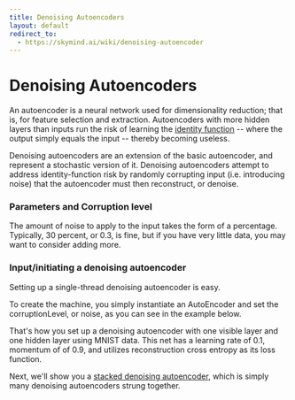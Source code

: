 ```yaml
---
title: Denoising Autoencoders
layout: default
redirect_to:
  - https://skymind.ai/wiki/denoising-autoencoder
---
```


# Denoising Autoencoders

An autoencoder is a neural network used for dimensionality reduction; that is, for feature selection and extraction. Autoencoders with more hidden layers than inputs run the risk of learning the [identity function](https://en.wikipedia.org/wiki/Identity_function) -- where the output simply equals the input -- thereby becoming useless. 

Denoising autoencoders are an extension of the basic autoencoder, and represent a stochastic version of it. Denoising autoencoders attempt to address identity-function risk by randomly corrupting input (i.e. introducing noise) that the autoencoder must then reconstruct, or denoise. 

### Parameters and Corruption level 

The amount of noise to apply to the input takes the form of a percentage. Typically, 30 percent, or 0.3, is fine, but if you have very little data, you may want to consider adding more.

### Input/initiating a denoising autoencoder

Setting up a single-thread denoising autoencoder is easy. 

To create the machine, you simply instantiate an AutoEncoder and set the corruptionLevel, or noise, as you can see in the example below.

<script src="https://gist-it.appspot.com/https://github.com/deeplearning4j/dl4j-examples/blob/master/src/main/java/org/deeplearning4j/examples/autoencoder/StackedAutoEncoderMnistExample.java?slice=24:96"></script>

That's how you set up a denoising autoencoder with one visible layer and one hidden layer using MNIST data. This net has a learning rate of 0.1, momentum of of 0.9, and utilizes reconstruction cross entropy as its loss function. 

Next, we'll show you a [stacked denoising autoencoder](./stackeddenoisingautoencoder.html), which is simply many denoising autoencoders strung together.
